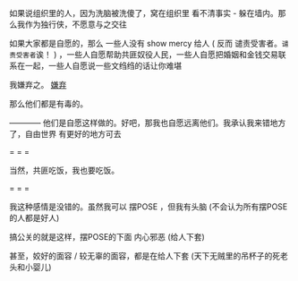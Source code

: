 
如果说组织里的人，因为洗脑被洗傻了，窝在组织里 看不清事实 - 躲在墙内。那么我作为独行侠，不愿意与之交往

如果大家都是自愿的，那么 一些人没有 show mercy 给人 ( 反而 谴责受害者。`谴责受害者`诶！ ) ，一些人自愿帮助共匪奴役人民，一些人自愿把婚姻和金钱交易联系在一起，一些人自愿说一些文绉绉的话让你难堪 

我嫌弃之。 [嫌弃](https://github.com/7900ms/000nottheater_deserted_systemlibrary/blob/master/did/s-极限-嫌弃.md#嫌弃人能让我感觉很好)

那么他们都是有毒的。

———— 他们是自愿这样做的。好吧，那我也自愿远离他们。我承认我来错地方了，自由世界 有更好的地方可去


= = =

当然，共匪吃饭，我也要吃饭。

= = =

我这种感情是没错的。虽然我可以 摆POSE ，但我有头脑 (不会认为所有摆POSE的人都是好人)

搞公关的就是这样，摆POSE的下面 内心邪恶 (给人下套)

甚至，姣好的面容 / 较无辜的面容，都是在给人下套 (天下无贼里的吊杯子的死老头和小婴儿)



